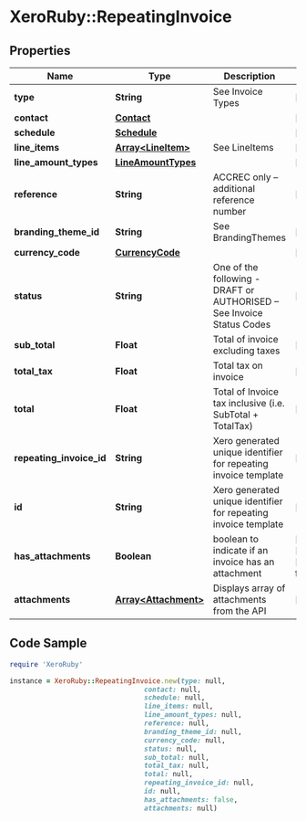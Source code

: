 # XeroRuby::RepeatingInvoice

## Properties

Name | Type | Description | Notes
------------ | ------------- | ------------- | -------------
**type** | **String** | See Invoice Types | [optional] 
**contact** | [**Contact**](Contact.md) |  | [optional] 
**schedule** | [**Schedule**](Schedule.md) |  | [optional] 
**line_items** | [**Array&lt;LineItem&gt;**](LineItem.md) | See LineItems | [optional] 
**line_amount_types** | [**LineAmountTypes**](LineAmountTypes.md) |  | [optional] 
**reference** | **String** | ACCREC only – additional reference number | [optional] 
**branding_theme_id** | **String** | See BrandingThemes | [optional] 
**currency_code** | [**CurrencyCode**](CurrencyCode.md) |  | [optional] 
**status** | **String** | One of the following - DRAFT or AUTHORISED – See Invoice Status Codes | [optional] 
**sub_total** | **Float** | Total of invoice excluding taxes | [optional] 
**total_tax** | **Float** | Total tax on invoice | [optional] 
**total** | **Float** | Total of Invoice tax inclusive (i.e. SubTotal + TotalTax) | [optional] 
**repeating_invoice_id** | **String** | Xero generated unique identifier for repeating invoice template | [optional] 
**id** | **String** | Xero generated unique identifier for repeating invoice template | [optional] 
**has_attachments** | **Boolean** | boolean to indicate if an invoice has an attachment | [optional] [readonly] [default to false]
**attachments** | [**Array&lt;Attachment&gt;**](Attachment.md) | Displays array of attachments from the API | [optional] 

## Code Sample

```ruby
require 'XeroRuby'

instance = XeroRuby::RepeatingInvoice.new(type: null,
                                 contact: null,
                                 schedule: null,
                                 line_items: null,
                                 line_amount_types: null,
                                 reference: null,
                                 branding_theme_id: null,
                                 currency_code: null,
                                 status: null,
                                 sub_total: null,
                                 total_tax: null,
                                 total: null,
                                 repeating_invoice_id: null,
                                 id: null,
                                 has_attachments: false,
                                 attachments: null)
```


